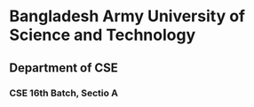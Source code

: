 # Bangladesh Army University of Science and Technology
## Department of CSE
### CSE 16th Batch, Sectio A
